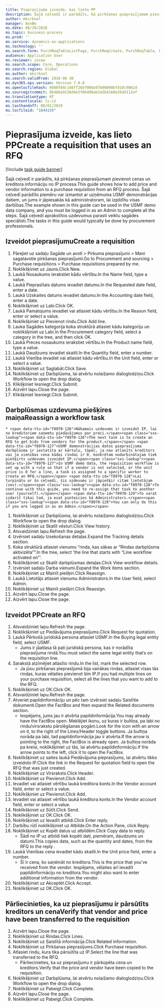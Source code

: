 ```yaml
---
title: Pieprasījuma izveide, kas lieto PP
description: Šajā ceļvedī ir parādīts, kā pirkšanas pieprasījumam pievienot cenas un kreditora informāciju no IP procesa.
author: mkirknel
manager: AnnBe
ms.date: 08/29/2018
ms.topic: business-process
ms.prod: ''
ms.service: dynamics-ax-applications
ms.technology: ''
ms.search.form: PurchReqTableListPage, PurchReqCreate, PurchReqTable, PurchReqLineRelatedDocuments, EcoResCategorySingleLookup, PurchReqWorkflowDropDialog, WorkflowSubmitDialog, WorkflowStatus, WorkflowWorkItemActionDialog, WorkflowUserListLookup, PurchReqCopyRFQ, SysDataAreaSelectLookup, PurchRFQCaseTable, PurchRFQEditLines, PurchRFQReplyTable, UnitOfMeasureLookup
audience: Application User
ms.reviewer: josaw
ms.search.scope: Core, Operations
ms.search.region: Global
ms.author: mkirknel
ms.search.validFrom: 2016-06-30
ms.dyn365.ops.version: Version 7.0.0
ms.openlocfilehash: 9d80f84c148ff26bf008a97b06098bfd18c9062d
ms.sourcegitcommit: 8b4b6a9226d4e5f66498ab2a5b4160e26dd112af
ms.translationtype: HT
ms.contentlocale: lv-LV
ms.lasthandoff: 08/01/2019
ms.locfileid: "1844159"
---
```

# <a name="create-a-requisition-that-uses-an-rfq"></a><span data-ttu-id="f8970-103">Pieprasījuma izveide, kas lieto PP</span><span class="sxs-lookup"><span data-stu-id="f8970-103">Create a requisition that uses an RFQ</span></span>

[!include [task guide banner](../../includes/task-guide-banner.md)]

<span data-ttu-id="f8970-104">Šajā ceļvedī ir parādīts, kā pirkšanas pieprasījumam pievienot cenas un kreditora informāciju no IP procesa.</span><span class="sxs-lookup"><span data-stu-id="f8970-104">This guide shows how to add price and vendor information to a purchase requisition from an RFQ process.</span></span> <span data-ttu-id="f8970-105">Šajā ceļvedī parādīto piemēru var izmantot ar uzņēmuma USMF demonstrācijas datiem, un jums ir jāpiesakās kā administratoram, lai izpildītu visas darbības.</span><span class="sxs-lookup"><span data-stu-id="f8970-105">The example shown in this guide can be used in the USMF demo data company, and you must be logged in as an Admin to complete all the steps.</span></span> <span data-ttu-id="f8970-106">Šajā ceļvedī aprakstītos uzdevumus parasti veiktu sagādes speciālisti.</span><span class="sxs-lookup"><span data-stu-id="f8970-106">The tasks in this guide would typically be done by procurement professionals.</span></span>


## <a name="create-a-requisition"></a><span data-ttu-id="f8970-107">Izveidot pieprasījumu</span><span class="sxs-lookup"><span data-stu-id="f8970-107">Create a requisition</span></span>
1. <span data-ttu-id="f8970-108">Pārejiet uz sadaļu Sagāde un avoti > Pirkuma pieprasījumi > Mani sagatavotie pirkšanas pieprasījumi.</span><span class="sxs-lookup"><span data-stu-id="f8970-108">Go to Procurement and sourcing > Purchase requisitions > Purchase requisitions prepared by me.</span></span>
2. <span data-ttu-id="f8970-109">Noklikšķiniet uz Jauns.</span><span class="sxs-lookup"><span data-stu-id="f8970-109">Click New.</span></span>
3. <span data-ttu-id="f8970-110">Laukā Nosaukums ierakstiet kādu vērtību.</span><span class="sxs-lookup"><span data-stu-id="f8970-110">In the Name field, type a value.</span></span>
4. <span data-ttu-id="f8970-111">Laukā Pieprasītais datums ievadiet datumu.</span><span class="sxs-lookup"><span data-stu-id="f8970-111">In the Requested date field, enter a date.</span></span>
5. <span data-ttu-id="f8970-112">Laukā Uzskaites datums ievadiet datumu.</span><span class="sxs-lookup"><span data-stu-id="f8970-112">In the Accounting date field, enter a date.</span></span>
6. <span data-ttu-id="f8970-113">Noklikšķiniet uz Labi.</span><span class="sxs-lookup"><span data-stu-id="f8970-113">Click OK.</span></span>
7. <span data-ttu-id="f8970-114">Laukā Pamatojums ievadiet vai atlasiet kādu vērtību.</span><span class="sxs-lookup"><span data-stu-id="f8970-114">In the Reason field, enter or select a value.</span></span>
8. <span data-ttu-id="f8970-115">Noklikšķiniet uz Pievienot rindu.</span><span class="sxs-lookup"><span data-stu-id="f8970-115">Click Add line.</span></span>
9. <span data-ttu-id="f8970-116">Lauka Sagādes kategorija koka struktūrā atlasiet kādu kategoriju un noklikšķiniet uz Labi.</span><span class="sxs-lookup"><span data-stu-id="f8970-116">In the Procurement category field, select a category in the tree, and then click OK.</span></span>
10. <span data-ttu-id="f8970-117">Laukā Preces nosaukums ierakstiet vērtību.</span><span class="sxs-lookup"><span data-stu-id="f8970-117">In the Product name field, type a value.</span></span>
11. <span data-ttu-id="f8970-118">Laukā Daudzums ievadiet skaitli.</span><span class="sxs-lookup"><span data-stu-id="f8970-118">In the Quantity field, enter a number.</span></span>
12. <span data-ttu-id="f8970-119">Laukā Vienība ievadiet vai atlasiet kādu vērtību.</span><span class="sxs-lookup"><span data-stu-id="f8970-119">In the Unit field, enter or select a value.</span></span>
13. <span data-ttu-id="f8970-120">Noklikšķiniet uz Saglabāt.</span><span class="sxs-lookup"><span data-stu-id="f8970-120">Click Save.</span></span>
14. <span data-ttu-id="f8970-121">Noklikšķiniet uz Darbplūsma, lai atvērtu nolaižamo dialoglodziņu.</span><span class="sxs-lookup"><span data-stu-id="f8970-121">Click Workflow to open the drop dialog.</span></span>
15. <span data-ttu-id="f8970-122">Klikšķiniet Iesniegt.</span><span class="sxs-lookup"><span data-stu-id="f8970-122">Click Submit.</span></span>
16. <span data-ttu-id="f8970-123">Aizvērt lapu.</span><span class="sxs-lookup"><span data-stu-id="f8970-123">Close the page.</span></span>
17. <span data-ttu-id="f8970-124">Klikšķiniet Iesniegt.</span><span class="sxs-lookup"><span data-stu-id="f8970-124">Click Submit.</span></span>

## <a name="reassign-a-workflow-task"></a><span data-ttu-id="f8970-125">Darbplūsmas uzdevuma piešķires maiņa</span><span class="sxs-lookup"><span data-stu-id="f8970-125">Reassign a workflow task</span></span>
    * <span data-ttu-id="f8970-126">Nākamais uzdevums ir izveidot IP, lai no kreditoriem saņemtu piedāvājumus par preci.</span><span class="sxs-lookup"><span data-stu-id="f8970-126">The next task is to create an RFQ to get bids from vendors for the product.</span></span> <span data-ttu-id="f8970-127">USMF demonstrācijas datos pieprasījuma darbplūsma ir iestatīta ar kārtulu, tāpēc, ja nav atlasīts kreditors vai ja vienības cena kādai rindai ir 0, konkrētam nodarbinātajam tiek piešķirts uzdevums izveidot IP.</span><span class="sxs-lookup"><span data-stu-id="f8970-127">In USMF demo data, the requisition workflow is set up with a rule so that if a vendor is not selected, or the unit price is 0 for a line, a task is assigned to a specific worker to create an RFQ.</span></span> <span data-ttu-id="f8970-128">Lai turpinātu ar šo ceļvedi, šis uzdevums ir jāpiešķir citam lietotājam (sev).</span><span class="sxs-lookup"><span data-stu-id="f8970-128">To continue with this guide, you need to re-assign that task to another user (yourself).</span></span> <span data-ttu-id="f8970-129">To varat izdarīt tikai tad, ja esat pieteicies kā Administrators.</span><span class="sxs-lookup"><span data-stu-id="f8970-129">You can only do this if you are logged in as an Admin.</span></span>  
1. <span data-ttu-id="f8970-130">Noklikšķiniet uz Darbplūsma, lai atvērtu nolaižamo dialoglodziņu.</span><span class="sxs-lookup"><span data-stu-id="f8970-130">Click Workflow to open the drop dialog.</span></span>
2. <span data-ttu-id="f8970-131">Noklikšķiniet uz Skatīt vēsturi.</span><span class="sxs-lookup"><span data-stu-id="f8970-131">Click View history.</span></span>
3. <span data-ttu-id="f8970-132">Atsvaidziniet lapu.</span><span class="sxs-lookup"><span data-stu-id="f8970-132">Refresh the page.</span></span>
4. <span data-ttu-id="f8970-133">Izvērsiet sadaļu Izsekošanas detaļas.</span><span class="sxs-lookup"><span data-stu-id="f8970-133">Expand the Tracking details section.</span></span>
5. <span data-ttu-id="f8970-134">Koka struktūrā atlasiet vienumu “rinda, kas sākas ar “Rindas darbplūsma aktivizēta””.</span><span class="sxs-lookup"><span data-stu-id="f8970-134">In the tree, select 'the line that starts with “Line workflow activated on”'.</span></span>
6. <span data-ttu-id="f8970-135">Noklikšķiniet uz Skatīt darbplūsmas detaļas.</span><span class="sxs-lookup"><span data-stu-id="f8970-135">Click View workflow details.</span></span>
7. <span data-ttu-id="f8970-136">Izvērsiet sadaļu Darba vienumi.</span><span class="sxs-lookup"><span data-stu-id="f8970-136">Expand the Work items section.</span></span>
8. <span data-ttu-id="f8970-137">Noklikšķiniet uz Mainīt piešķiri.</span><span class="sxs-lookup"><span data-stu-id="f8970-137">Click Reassign.</span></span>
9. <span data-ttu-id="f8970-138">Laukā Lietotājs atlasiet vienumu Administrators.</span><span class="sxs-lookup"><span data-stu-id="f8970-138">In the User field, select Admin.</span></span>
10. <span data-ttu-id="f8970-139">Noklikšķiniet uz Mainīt piešķiri.</span><span class="sxs-lookup"><span data-stu-id="f8970-139">Click Reassign.</span></span>
11. <span data-ttu-id="f8970-140">Aizvērt lapu.</span><span class="sxs-lookup"><span data-stu-id="f8970-140">Close the page.</span></span>
12. <span data-ttu-id="f8970-141">Aizvērt lapu.</span><span class="sxs-lookup"><span data-stu-id="f8970-141">Close the page.</span></span>

## <a name="create-an-rfq"></a><span data-ttu-id="f8970-142">Izveidot PP</span><span class="sxs-lookup"><span data-stu-id="f8970-142">Create an RFQ</span></span>
1. <span data-ttu-id="f8970-143">Atsvaidziniet lapu.</span><span class="sxs-lookup"><span data-stu-id="f8970-143">Refresh the page.</span></span>
2. <span data-ttu-id="f8970-144">Noklikšķiniet uz Piedāvājuma pieprasījums.</span><span class="sxs-lookup"><span data-stu-id="f8970-144">Click Request for quotation.</span></span>
3. <span data-ttu-id="f8970-145">Laukā Pērkošā juridiskā persona atlasiet USMF.</span><span class="sxs-lookup"><span data-stu-id="f8970-145">In the Buying legal entity field, select USMF.</span></span>
    * <span data-ttu-id="f8970-146">Jums ir jāatlasa tā pati juridiskā persona, kas ir norādīta pieprasījuma rindā.</span><span class="sxs-lookup"><span data-stu-id="f8970-146">You must select the same legal entity that’s on the requisition line.</span></span>  
4. <span data-ttu-id="f8970-147">Sarakstā atzīmējiet atlasīto rindu.</span><span class="sxs-lookup"><span data-stu-id="f8970-147">In the list, mark the selected row.</span></span>
    * <span data-ttu-id="f8970-148">Ja jūsu pirkšanas pieprasījumā bija vairākas rindas, atlasiet visas tās rindas, kuras vēlaties pievienot šim IP.</span><span class="sxs-lookup"><span data-stu-id="f8970-148">If you had multiple lines on your purchase requisition, select all the lines that you want to add to the RFQ.</span></span>  
5. <span data-ttu-id="f8970-149">Noklikšķiniet uz OK.</span><span class="sxs-lookup"><span data-stu-id="f8970-149">Click OK.</span></span>
6. <span data-ttu-id="f8970-150">Atsvaidziniet lapu.</span><span class="sxs-lookup"><span data-stu-id="f8970-150">Refresh the page.</span></span>
7. <span data-ttu-id="f8970-151">Atveriet papildinformāciju un pēc tam izvērsiet sadaļu Saistītie dokumenti.</span><span class="sxs-lookup"><span data-stu-id="f8970-151">Open the FactBox and then expand the Related documents section.</span></span>
    * <span data-ttu-id="f8970-152">Iespējams, jums jau ir atvērta papildinformācija.</span><span class="sxs-lookup"><span data-stu-id="f8970-152">You may already have the FactBox open.</span></span> <span data-ttu-id="f8970-153">Meklējiet ikonu, uz kuras ir bultiņa, pa labi no rindu/virsrakstu pārslēgšanas pogām.</span><span class="sxs-lookup"><span data-stu-id="f8970-153">Look for the icon with an arrow on it, to the right of the Lines/Header toggle buttons.</span></span> <span data-ttu-id="f8970-154">Ja bultiņa norāda pa labi, tad papildinformācija jau ir atvērta.</span><span class="sxs-lookup"><span data-stu-id="f8970-154">If the arrow is pointing to the right, the FactBox is already open.</span></span> <span data-ttu-id="f8970-155">Ja bultiņa norāda pa kreisi, noklikšķiniet uz tās, lai atvērtu papildinformāciju.</span><span class="sxs-lookup"><span data-stu-id="f8970-155">If the arrow points to the left, click it to open the FactBox.</span></span>  
8. <span data-ttu-id="f8970-156">Noklikšķiniet uz saites laukā Piedāvājuma pieprasījums, lai atvērtu tikko izveidoto IP.</span><span class="sxs-lookup"><span data-stu-id="f8970-156">Click the link in the Request for quotation field to open the RFQ that was just created.</span></span>
9. <span data-ttu-id="f8970-157">Noklikšķiniet uz Virsraksts.</span><span class="sxs-lookup"><span data-stu-id="f8970-157">Click Header.</span></span>
10. <span data-ttu-id="f8970-158">Noklikšķiniet uz Pievienot.</span><span class="sxs-lookup"><span data-stu-id="f8970-158">Click Add.</span></span>
11. <span data-ttu-id="f8970-159">Ievadiet vai atlasiet vērtību laukā kreditora konts.</span><span class="sxs-lookup"><span data-stu-id="f8970-159">In the Vendor account field, enter or select a value.</span></span>
12. <span data-ttu-id="f8970-160">Noklikšķiniet uz Pievienot.</span><span class="sxs-lookup"><span data-stu-id="f8970-160">Click Add.</span></span>
13. <span data-ttu-id="f8970-161">Ievadiet vai atlasiet vērtību laukā kreditora konts.</span><span class="sxs-lookup"><span data-stu-id="f8970-161">In the Vendor account field, enter or select a value.</span></span>
14. <span data-ttu-id="f8970-162">Noklikšķiniet uz Sūtīt.</span><span class="sxs-lookup"><span data-stu-id="f8970-162">Click Send.</span></span>
15. <span data-ttu-id="f8970-163">Noklikšķiniet uz OK.</span><span class="sxs-lookup"><span data-stu-id="f8970-163">Click OK.</span></span>
16. <span data-ttu-id="f8970-164">Noklikšķiniet uz Ievadīt atbildi.</span><span class="sxs-lookup"><span data-stu-id="f8970-164">Click Enter reply.</span></span>
17. <span data-ttu-id="f8970-165">Darbību rūtī noklikšķiniet uz Atbilde.</span><span class="sxs-lookup"><span data-stu-id="f8970-165">On the Action Pane, click Reply.</span></span>
18. <span data-ttu-id="f8970-166">Noklikšķiniet uz Kopēt datus uz atbildēm.</span><span class="sxs-lookup"><span data-stu-id="f8970-166">Click Copy data to reply.</span></span>
    * <span data-ttu-id="f8970-167">Šādi no IP uz atbildi tiek kopēti dati, piemēram, daudzums un datumi.</span><span class="sxs-lookup"><span data-stu-id="f8970-167">This copies data, such as the quantity and dates, from the RFQ to the reply .</span></span>  
19. <span data-ttu-id="f8970-168">Laukā Vienības cena ievadiet kādu skaitli.</span><span class="sxs-lookup"><span data-stu-id="f8970-168">In the Unit price field, enter a number.</span></span>
    * <span data-ttu-id="f8970-169">Šī ir cena, ko saņēmāt no kreditora.</span><span class="sxs-lookup"><span data-stu-id="f8970-169">This is the price that you’ve received from the vendor.</span></span> <span data-ttu-id="f8970-170">Iespējams, vēlaties arī ievadīt papildinformāciju no kreditora.</span><span class="sxs-lookup"><span data-stu-id="f8970-170">You might also want to enter additional information from the vendor.</span></span>  
20. <span data-ttu-id="f8970-171">Noklikšķiniet uz Akceptēt.</span><span class="sxs-lookup"><span data-stu-id="f8970-171">Click Accept.</span></span>
21. <span data-ttu-id="f8970-172">Noklikšķiniet uz OK.</span><span class="sxs-lookup"><span data-stu-id="f8970-172">Click OK.</span></span>

## <a name="verify-that-vendor-and-price-have-been-transferred-to-the-requisition"></a><span data-ttu-id="f8970-173">Pārliecinieties, ka uz pieprasījumu ir pārsūtīts kreditors un cena</span><span class="sxs-lookup"><span data-stu-id="f8970-173">Verify that vendor and price have been transferred to the requisition</span></span>
1. <span data-ttu-id="f8970-174">Aizvērt lapu.</span><span class="sxs-lookup"><span data-stu-id="f8970-174">Close the page.</span></span>
2. <span data-ttu-id="f8970-175">Noklikšķiniet uz Rindas.</span><span class="sxs-lookup"><span data-stu-id="f8970-175">Click Lines.</span></span>
3. <span data-ttu-id="f8970-176">Noklikšķiniet uz Saistītā informācija.</span><span class="sxs-lookup"><span data-stu-id="f8970-176">Click Related information.</span></span>
4. <span data-ttu-id="f8970-177">Noklikšķiniet uz Pirkšanas pieprasījums.</span><span class="sxs-lookup"><span data-stu-id="f8970-177">Click Purchase requisition.</span></span>
5. <span data-ttu-id="f8970-178">Atlasiet rindu, kura tika pārsūtīta uz IP.</span><span class="sxs-lookup"><span data-stu-id="f8970-178">Select the line that was transferred to the RFQ.</span></span>
    * <span data-ttu-id="f8970-179">Pārliecinieties, ka uz pieprasījumu ir pārkopēta cena un kreditors.</span><span class="sxs-lookup"><span data-stu-id="f8970-179">Verify that the price and vendor have been copied to the requisition.</span></span>  
6. <span data-ttu-id="f8970-180">Noklikšķiniet uz Darbplūsma, lai atvērtu nolaižamo dialoglodziņu.</span><span class="sxs-lookup"><span data-stu-id="f8970-180">Click Workflow to open the drop dialog.</span></span>
7. <span data-ttu-id="f8970-181">Noklikšķiniet uz Pabeigt.</span><span class="sxs-lookup"><span data-stu-id="f8970-181">Click Complete.</span></span>
8. <span data-ttu-id="f8970-182">Aizvērt lapu.</span><span class="sxs-lookup"><span data-stu-id="f8970-182">Close the page.</span></span>
9. <span data-ttu-id="f8970-183">Noklikšķiniet uz Pabeigt.</span><span class="sxs-lookup"><span data-stu-id="f8970-183">Click Complete.</span></span>

